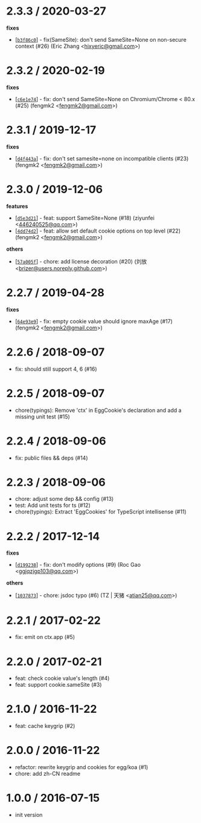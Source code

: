 
2.3.3 / 2020-03-27
==================

**fixes**
  * [[`b3f86c0`](http://github.com/eggjs/egg-cookies/commit/b3f86c01b19b790f8c06aca143a094ed4fa575bd)] - fix(SameSite): don't send SameSite=None on non-secure context (#26) (Eric Zhang <<hixyeric@gmail.com>>)

2.3.2 / 2020-02-19
==================

**fixes**
  * [[`c6e1e74`](http://github.com/eggjs/egg-cookies/commit/c6e1e74e77c53f68e79f0ebd799c755db470badd)] - fix: don't send SameSite=None on Chromium/Chrome < 80.x (#25) (fengmk2 <<fengmk2@gmail.com>>)

2.3.1 / 2019-12-17
==================

**fixes**
  * [[`d4f443a`](http://github.com/eggjs/egg-cookies/commit/d4f443a5bf3bfd0ba7bc726b1e8b74a35ba265d6)] - fix: don't set samesite=none on incompatible clients (#23) (fengmk2 <<fengmk2@gmail.com>>)

2.3.0 / 2019-12-06
==================

**features**
  * [[`d5e3d21`](http://github.com/eggjs/egg-cookies/commit/d5e3d215b1c51f70d932dba391d7da228a302312)] - feat: support SameSite=None (#18) (ziyunfei <<446240525@qq.com>>)
  * [[`4dd74d2`](http://github.com/eggjs/egg-cookies/commit/4dd74d2078b5aea11f11b3b40605b702ca9ccd60)] - feat: allow set default cookie options on top level (#22) (fengmk2 <<fengmk2@gmail.com>>)

**others**
  * [[`57a005f`](http://github.com/eggjs/egg-cookies/commit/57a005fd501dad5fdadc25ea94db5474fbd6ca8c)] - chore: add license decoration (#20) (刘放 <<brizer@users.noreply.github.com>>)

2.2.7 / 2019-04-28
==================

**fixes**
  * [[`64e93e9`](http://github.com/eggjs/egg-cookies/commit/64e93e919558ee96e29de5c49d7132595e96b9b5)] - fix: empty cookie value should ignore maxAge (#17) (fengmk2 <<fengmk2@gmail.com>>)

2.2.6 / 2018-09-07
==================

  * fix: should still support 4, 6 (#16)

2.2.5 / 2018-09-07
==================

  * chore(typings): Remove 'ctx' in EggCookie's declaration and add a missing unit test (#15)

2.2.4 / 2018-09-06
==================

  * fix: public files && deps (#14)

2.2.3 / 2018-09-06
==================

  * chore: adjust some dep && config (#13)
  * test: Add unit tests for ts (#12)
  * chore(typings):  Extract 'EggCookies' for TypeScript intellisense (#11)

2.2.2 / 2017-12-14
==================

**fixes**
  * [[`d199238`](http://github.com/eggjs/egg-cookies/commit/d1992389558c24f26fbd6b617054c535e2c51319)] - fix: don't modify options (#9) (Roc Gao <<ggjqzjgp103@qq.com>>)

**others**
  * [[`1037873`](http://github.com/eggjs/egg-cookies/commit/103787342f9b45bcc794ec2adeda5e809af3328b)] - chore: jsdoc typo (#6) (TZ | 天猪 <<atian25@qq.com>>)

2.2.1 / 2017-02-22
==================

  * fix: emit on ctx.app (#5)

2.2.0 / 2017-02-21
==================

  * feat: check cookie value's length (#4)
  * feat: support cookie.sameSite (#3)

2.1.0 / 2016-11-22
==================

  * feat: cache keygrip (#2)

2.0.0 / 2016-11-22
==================

  * refactor: rewrite keygrip and cookies for egg/koa (#1)
  * chore: add zh-CN readme

1.0.0 / 2016-07-15
==================

  * init version
